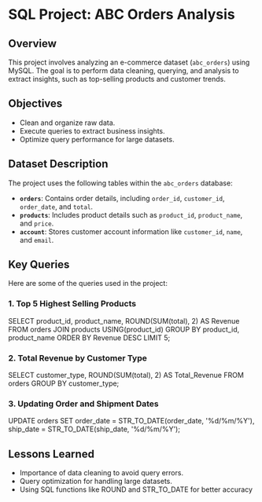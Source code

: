 # SQL Project: ABC Orders Analysis

## Overview
This project involves analyzing an e-commerce dataset (`abc_orders`) using MySQL. The goal is to perform data cleaning, querying, and analysis to extract insights, such as top-selling products and customer trends.

## Objectives
- Clean and organize raw data.
- Execute queries to extract business insights.
- Optimize query performance for large datasets.

## Dataset Description
The project uses the following tables within the `abc_orders` database:
- **`orders`**: Contains order details, including `order_id`, `customer_id`, `order_date`, and `total`.
- **`products`**: Includes product details such as `product_id`, `product_name`, and `price`.
- **`account`**: Stores customer account information like `customer_id`, `name`, and `email`.

## Key Queries
Here are some of the queries used in the project:

### 1. Top 5 Highest Selling Products
SELECT product_id, 
       product_name, 
       ROUND(SUM(total), 2) AS Revenue
FROM orders
JOIN products USING(product_id)
GROUP BY product_id, product_name
ORDER BY Revenue DESC
LIMIT 5;

### 2. Total Revenue by Customer Type
SELECT customer_type, 
       ROUND(SUM(total), 2) AS Total_Revenue
FROM orders
GROUP BY customer_type;

### 3. Updating Order and Shipment Dates
UPDATE orders
SET order_date = STR_TO_DATE(order_date, '%d/%m/%Y'),
    ship_date = STR_TO_DATE(ship_date, '%d/%m/%Y');

## Lessons Learned
- Importance of data cleaning to avoid query errors.
- Query optimization for handling large datasets.
- Using SQL functions like ROUND and STR_TO_DATE for better accuracy
